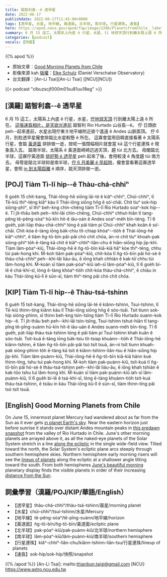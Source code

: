 ```yaml
---
title: 踮智利翕--ê 透早星
date: 2022-06-17
publishdate: 2022-06-17T11:45:00+0800
tags: [透早星, 水星, 地平線, 黃道面, 北半球, 南半球, 行星連珠, 速翕]
hero: https://apod.nasa.gov/apod/fap/image/2206/PlanetsfromChile__labelled_E-Schulz.jpg
summary: 6 月 15 這工，太陽系上內底 ê 行星，水星，tī 地球天頂行到離太陽上遠 ê 所在。
categories: [podcast]
vocals: [阿錕]
---
```


{{% apod %}}

- 原始文章：[Good Morning Planets from Chile](https://apod.nasa.gov/apod/ap220617.html)
- 影像來源 kah [版權][copyright]：[Elke Schulz](https://www.elke-schulz.com/about-elke/) (Daniel Verschatse Observatory)
- 台文翻譯：[An-Li Tsai][An-Li Tsai] ([NCU][NCU])

{{< podcast "clbuzscjf000m01su81uu18eg" >}}

## [漢羅] 踮智利翕--ê 透早星
6 月 15 這工，太陽系上內底 ê 行星，水星，[佇地球天頂][in planet Earth's sky] 行到離太陽上遠 ê 所在。
[這張速翕相片，是天欲光進前][this predawn snapshot] 踮智利 Rio Hurtado 山谷翕--ê。
佇 日頭欲 peh--起來進前，水星出現佇東爿地平線附近彼个遙遠 ê Andes 山脈面頂。
佇 6 月，別粒透早星攏會排踮比水星較懸 ê 所在。
這寡會當用目睭直接看著 ê 太陽系行星，會踮 [黃道面][along the ecliptic] 排排做一逝，按呢一張闊幅相片就會當 kā 這个行星連珠 ê 現象翕入去。
踮南半球，太陽系 ê 黃道面崎崎迒過天頂，趨 tùi 北方去。
毋閣踮北半球，這寡佇黃道面 [排好勢 ê 透早星][lineup of planets t] peh 起來了後，會用較淺 ê 角度趨 tùi 南方去。
毋管是踮北半球抑是南半球，[佇 6 月美麗 ê 早起時][June's beautiful morning]，攏會當看著這寡透早星，會照 [in 到太陽距離][distance from the Sun] ê 順序，踮天頂排做一逝。


## [POJ] Tiàm Tì-lī hip--ê Thàu-chá-chhiⁿ
6 goe̍h 15 chit-kang, Thài-iông-hē siōng lāi-té ê kiâⁿ-chhiⁿ, Chúi-chhiⁿ, tī Tē-kiû thiⁿ-téng kiâⁿ kàu lî Thài-iông siōng hn̄g ê só͘-chāi.
Chit tiuⁿ sok-hip siòng-phìⁿ, sī thiⁿ beh-kng chìn-chêng tiám Tì-lī Rio Hurtado soaⁿ-kok hip--ê.
Tī ji̍t-thâu beh peh--khí-lâi chìn-chêng, Chúi-chhiⁿ chhut-hiān tī tang-pêng tē-pêng-sòaⁿ hū-kīn hit-ê iâu-oán ê Andes soaⁿ-me̍h bīn-téng.
Tī 6 goe̍h, pa̍t-lia̍p thàu-chá-chhiⁿ lóng ē pâi tiám pí Chúi-chhiⁿ khah koân ê só͘-chāi.
Chit-kóa ē-tàng iōng ba̍k-chiu ti̍t-chiap khòaⁿ--tio̍h ê Thài-iông-hē kiâⁿ-chhiⁿ, ē tiàm n̂g-tō-bīn pâi-pâi chò chi̍t chōa, án-ni chi̍t tiuⁿ khoah-pak siòng-phìⁿ to̍h ē-tàng kā chit ê kiâⁿ-chhiⁿ-liân-chu ê hiān-siōng hip ji̍p-khì.
Tiàm lâm-pòaⁿ-kiû, Thài-iông-hē ê n̂g-tō-bīn kiā-kiā hāⁿ kòe thiⁿ-téng, chhu tùi pak-hong khì.
M̄-koh tiàm pak-pòaⁿ-kiû, chit-kóa tī n̂g-tō-bīn pâi hó-sè ê thàu-chá-chhiⁿ peh--khí-lâi liáu-āu, ē iōng khah chhián ê kak-tō͘ chhu tùi lâm-hong khì.
M̄-koán sī tiàm pak-pòaⁿ-kiû iah-sī lâm-pòaⁿ-kiû, tī 6 goe̍h bí-lē ê chá-khí-sî, lóng ē-tàng khòaⁿ-tio̍h chit-kóa thàu-chá-chhiⁿ, ē chiàu in kàu Thài-iông kū-lî ê sūn-sī, tiàm thiⁿ-téng pâi chò chi̍t chōa.

## [KIP] Tiàm Tì-lī hip--ê Thàu-tsá-tshinn
6 gue̍h 15 tsit-kang, Thài-iông-hē siōng lāi-té ê kiânn-tshinn, Tsuí-tshinn, tī Tē-kiû thinn-tíng kiânn kàu lî Thài-iông siōng hn̄g ê sóo-tsāi.
Tsit tiunn sok-hip siòng-phìnn, sī thinn beh-kng tsìn-tsîng tiám Tì-lī Rio Hurtado suann-kok hip--ê.
Tī ji̍t-thâu beh peh--khí-lâi tsìn-tsîng, Tsuí-tshinn tshut-hiān tī tang-pîng tē-pîng-suànn hū-kīn hit-ê iâu-uán ê Andes suann-me̍h bīn-tíng.
Tī 6 gue̍h, pa̍t-lia̍p thàu-tsá-tshinn lóng ē pâi tiám pí Tsuí-tshinn khah kuân ê sóo-tsāi.
Tsit-kuá ē-tàng iōng ba̍k-tsiu ti̍t-tsiap khuànn--tio̍h ê Thài-iông-hē kiânn-tshinn, ē tiàm n̂g-tō-bīn pâi-pâi tsò tsi̍t tsuā, án-ni tsi̍t tiunn khuah-pak siòng-phìnn to̍h ē-tàng kā tsit ê kiânn-tshinn-liân-tsu ê hiān-siōng hip ji̍p-khì.
Tiàm lâm-puànn-kiû, Thài-iông-hē ê n̂g-tō-bīn kiā-kiā hānn kuè thinn-tíng, tshu tuì pak-hong khì.
M̄-koh tiàm pak-puànn-kiû, tsit-kuá tī n̂g-tō-bīn pâi hó-sè ê thàu-tsá-tshinn peh--khí-lâi liáu-āu, ē iōng khah tshián ê kak-tōo tshu tuì lâm-hong khì.
M̄-kuán sī tiàm pak-puànn-kiû iah-sī lâm-puànn-kiû, tī 6 gue̍h bí-lē ê tsá-khí-sî, lóng ē-tàng khuànn-tio̍h tsit-kuá thàu-tsá-tshinn, ē tsiàu in kàu Thài-iông kū-lî ê sūn-sī, tiàm thinn-tíng pâi tsò tsi̍t tsuā.

## [English] Good Morning Planets from Chile
On June 15, innermost planet Mercury had wandered about as far from the Sun as it ever gets [in planet Earth's sky][in planet Earth's sky].
Near the eastern horizon just before sunrise it stands over distant Andes mountain peaks in [this predawn snapshot][this predawn snapshot] from the valley of Rio Hurtado in Chile.
June's other morning planets are arrayed above it, as all the naked-eye planets of the Solar System stretch in a line [along the ecliptic][along the ecliptic] in the single wide-field view.
Tilted toward the north, the Solar System's ecliptic plane arcs steeply through southern hemisphere skies.
Northern hemisphere early morning risers will see the [lineup of planets][lineup of planets e] along the ecliptic at a shallower angle tilting toward the south.
From both hemispheres [June's beautiful morning][June's beautiful morning] planetary display finds the visible planets in order of their increasing [distance from the Sun][distance from the Sun].

## 詞彙學習（漢羅/POJ/KIP/華語/English）
- 【透早星】thàu-chá-chhiⁿ/thàu-tsá-tshinn/晨星/morning planet
- 【水星】chúi-chhiⁿ/tsuí-tshinn/水星/Mercury
- 【地平線】tē-pêng-sòaⁿ/tē-pîng-suànn/地平線/horizon
- 【黃道面】n̂g-tō-bīn/n̂g-tō-bīn/黃道面/ecliptic plane
- 【北半球】pak-pòaⁿ-kiû/pak-puànn-kiû/北半球/northern hemisphere
- 【南半球】lâm-pòaⁿ-kiû/lâm-puànn-kiû/南半球/southern hemisphere
- 【行星連珠】kiâⁿ-chhiⁿ-liân-chu/kiânn-tshinn-liân-tsu/行星連珠/lineup of planets
- 【速翕】sok-hip/sok-hip/快照/snapshot


{{% /apod %}}
[An-Li Tsai]: mailto:thianbun.taigi@gmail.com
[NCU]: https://www.astro.ncu.edu.tw

[copyright]: https://apod.nasa.gov/apod/fap/lib/about_apod.html#srapply

[in planet Earth's sky]:https://earthsky.org/astronomy-essentials/mercury-before-sunrise-greatest-elongation-west/
[this predawn snapshot]:https://www.elke-schulz.com/planetary-party/
[along the ecliptic]:https://apod.nasa.gov/apod/ap170225.html
[lineup of planets e]:https://apod.nasa.gov/apod/ap220420.html
[lineup of planets t]:https://apod.tw/daily/20220420/
[June's beautiful morning]:https://earthsky.org/astronomy-essentials/visible-planets-tonight-mars-jupiter-venus-saturn-mercury/
[distance from the Sun]:https://solarsystem.nasa.gov/solar-system/our-solar-system/overview/
